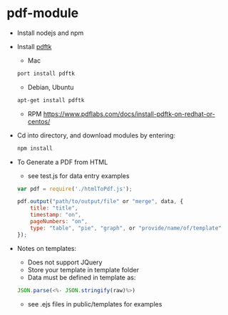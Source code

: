 # pdf-module

- Install nodejs and npm

- Install [pdftk](https://www.pdflabs.com/tools/pdftk-the-pdf-toolkit/)

  - Mac
  ```bash
  port install pdftk
  ```

  - Debian, Ubuntu
  ```bash
  apt-get install pdftk
  ```

  - RPM
  https://www.pdflabs.com/docs/install-pdftk-on-redhat-or-centos/

- Cd into directory, and download modules by entering:

  ```bash
  npm install
  ```

- To Generate a PDF from HTML

  - see test.js for data entry examples

  ```javascript
  var pdf = require('./htmlToPdf.js');
  
  pdf.output("path/to/output/file" or "merge", data, {
      title: "title",
      timestamp: "on",
      pageNumbers: "on",
      type: "table", "pie", "graph", or "provide/name/of/template"
  });
  ```
  
- Notes on templates:
  - Does not support JQuery
  - Store your template in template folder
  - Data must be defined in template as:
  ```javascript
  JSON.parse(<%- JSON.stringify(raw)%>)
  ```
  - see .ejs files in public/templates for examples

